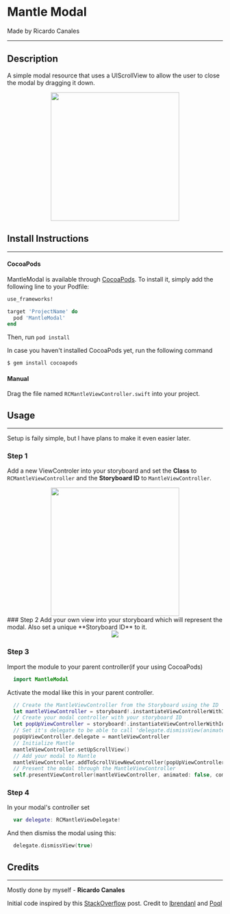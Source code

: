 # Mantle Modal
Made by Ricardo Canales
___
## Description
A simple modal resource that uses a UIScrollView to allow the user to close the modal by dragging it down.

<div align="center"><img src="http://imgur.com/tZr1ns4.gif" width=300></div>

## Install Instructions
---
#### CocoaPods
MantleModal is available through [CocoaPods](http://cocoapods.org). To install
it, simply add the following line to your Podfile:

```ruby
use_frameworks!

target 'ProjectName' do
  pod 'MantleModal'
end
```

Then, run `pod install`

In case you haven't installed CocoaPods yet, run the following command

```ruby
$ gem install cocoapods
```

#### Manual
Drag the file named `RCMantleViewController.swift` into your project.

## Usage
---
Setup is faily simple, but I have plans to make it even easier later.
### Step 1
Add a new ViewControler into your storyboard and set the **Class** to `RCMantleViewController` and the **Storyboard ID** to `MantleViewController`.

<div align="center"><img src="http://imgur.com/bWINRWy.png" width=300></div>
### Step 2
Add your own view into your storyboard which will represent the modal. Also set a unique **Storyboard ID** to it.
<div align="center"><img src="http://imgur.com/R3P0fN4.png"></div>



### Step 3 
Import the module to your parent controller(if your using CocoaPods)

```swift
  import MantleModal
```

Activate the modal like this in your parent controller.

```swift
  // Create the MantleViewController from the Storyboard using the ID
  let mantleViewController = storyboard!.instantiateViewControllerWithIdentifier("MantleViewController") as! RCMantleViewController
  // Create your modal controller with your storyboard ID
  let popUpViewController = storyboard!.instantiateViewControllerWithIdentifier("YourUniqueStoryboardID") as! YourViewController
  // Set it's delegate to be able to call 'delegate.dismissView(animated: Bool)'
  popUpViewController.delegate = mantleViewController
  // Initialize Mantle
  mantleViewController.setUpScrollView()
  // Add your modal to Mantle
  mantleViewController.addToScrollViewNewController(popUpViewController)
  // Present the modal through the MantleViewController
  self.presentViewController(mantleViewController, animated: false, completion: nil)
```
### Step 4
In your modal's controller set 
```swift
  var delegate: RCMantleViewDelegate!
```
And then dismiss the modal using this:
```swift
  delegate.dismissView(true)
```


## Credits
---
Mostly done by myself - **Ricardo Canales**

Initial code inspired by this [StackOverflow](http://stackoverflow.com/questions/24687140/snapchat-like-swipe-navigation-between-views-in-xcode-6-and-swift) post.
Credit to [lbrendanl](https://github.com/lbrendanl) and [Poql](http://stackoverflow.com/users/3857555/poql)



